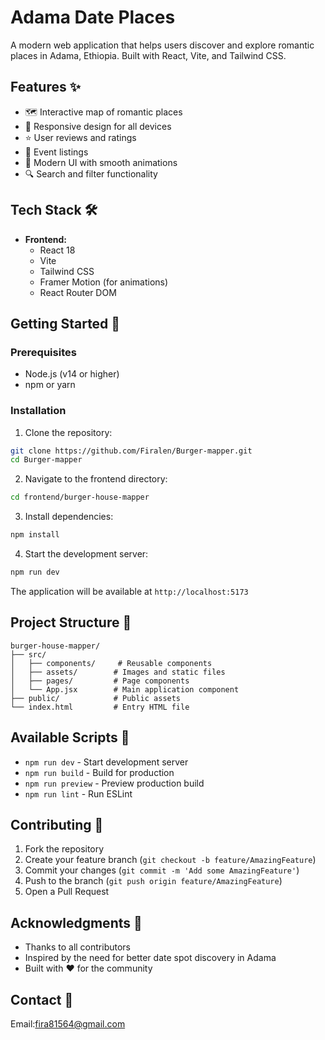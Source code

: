 # Adama Date Places

A modern web application that helps users discover and explore romantic places in Adama, Ethiopia. Built with React, Vite, and Tailwind CSS.

## Features ✨

- 🗺️ Interactive map of romantic places
- 📱 Responsive design for all devices
- ⭐ User reviews and ratings
- 📅 Event listings
- 🎨 Modern UI with smooth animations
- 🔍 Search and filter functionality

## Tech Stack 🛠️

- **Frontend:**
  - React 18
  - Vite
  - Tailwind CSS
  - Framer Motion (for animations)
  - React Router DOM

## Getting Started 🚀

### Prerequisites

- Node.js (v14 or higher)
- npm or yarn

### Installation

1. Clone the repository:
```bash
git clone https://github.com/Firalen/Burger-mapper.git
cd Burger-mapper
```

2. Navigate to the frontend directory:
```bash
cd frontend/burger-house-mapper
```

3. Install dependencies:
```bash
npm install
```

4. Start the development server:
```bash
npm run dev
```

The application will be available at `http://localhost:5173`

## Project Structure 📁

```
burger-house-mapper/
├── src/
│   ├── components/     # Reusable components
│   ├── assets/        # Images and static files
│   ├── pages/         # Page components
│   └── App.jsx        # Main application component
├── public/            # Public assets
└── index.html         # Entry HTML file
```

## Available Scripts 📜

- `npm run dev` - Start development server
- `npm run build` - Build for production
- `npm run preview` - Preview production build
- `npm run lint` - Run ESLint

## Contributing 🤝

1. Fork the repository
2. Create your feature branch (`git checkout -b feature/AmazingFeature`)
3. Commit your changes (`git commit -m 'Add some AmazingFeature'`)
4. Push to the branch (`git push origin feature/AmazingFeature`)
5. Open a Pull Request



## Acknowledgments 🙏

- Thanks to all contributors
- Inspired by the need for better date spot discovery in Adama
- Built with ❤️ for the community

## Contact 📧
Email:fira81564@gmail.com
